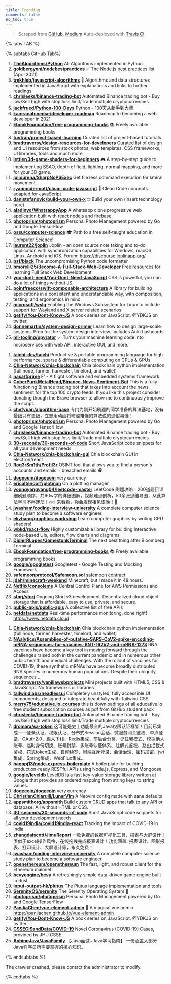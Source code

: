 ```yaml
---
title: Trending
comments: false
no_toc: true
---
```


> Scraped from [GitHub](https://github.com/trending), [Medium](https://medium.com/topic/popular)
Auto-deployed with [Travis Ci](https://travis-ci.org/)

{% tabs TAB %}
<!-- tab GitHub -->
{% subtabs GitHub Tab%}
<!-- tab Daily -->
1. [**TheAlgorithms/Python**](https://github.com/TheAlgorithms/Python)
All Algorithms implemented in Python
2. [**goldbergyoni/nodebestpractices**](https://github.com/goldbergyoni/nodebestpractices)
✅ The Node.js best practices list (April 2021)
3. [**trekhleb/javascript-algorithms**](https://github.com/trekhleb/javascript-algorithms)
📝 Algorithms and data structures implemented in JavaScript with explanations and links to further readings
4. [**chrisleekr/binance-trading-bot**](https://github.com/chrisleekr/binance-trading-bot)
Automated Binance trading bot - Buy low/Sell high with stop loss limit/Trade multiple cryptocurrencies
5. [**jackfrued/Python-100-Days**](https://github.com/jackfrued/Python-100-Days)
Python - 100天从新手到大师
6. [**kamranahmedse/developer-roadmap**](https://github.com/kamranahmedse/developer-roadmap)
Roadmap to becoming a web developer in 2021
7. [**EbookFoundation/free-programming-books**](https://github.com/EbookFoundation/free-programming-books)
📚 Freely available programming books
8. [**tuvtran/project-based-learning**](https://github.com/tuvtran/project-based-learning)
Curated list of project-based tutorials
9. [**bradtraversy/design-resources-for-developers**](https://github.com/bradtraversy/design-resources-for-developers)
Curated list of design and UI resources from stock photos, web templates, CSS frameworks, UI libraries, tools and much more
10. [**lettier/3d-game-shaders-for-beginners**](https://github.com/lettier/3d-game-shaders-for-beginners)
🎮 A step-by-step guide to implementing SSAO, depth of field, lighting, normal mapping, and more for your 3D game.
11. [**juliourena/SharpNoPSExec**](https://github.com/juliourena/SharpNoPSExec)
Get file less command execution for lateral movement.
12. [**ryanmcdermott/clean-code-javascript**](https://github.com/ryanmcdermott/clean-code-javascript)
🛁 Clean Code concepts adapted for JavaScript
13. [**danistefanovic/build-your-own-x**](https://github.com/danistefanovic/build-your-own-x)
🤓 Build your own (insert technology here)
14. [**aladinyo/WhatsappyApp**](https://github.com/aladinyo/WhatsappyApp)
A whatsapp clone progressive web application built with react nodejs and firebase
15. [**photoprism/photoprism**](https://github.com/photoprism/photoprism)
Personal Photo Management powered by Go and Google TensorFlow
16. [**ossu/computer-science**](https://github.com/ossu/computer-science)
🎓 Path to a free self-taught education in Computer Science!
17. [**laurent22/joplin**](https://github.com/laurent22/joplin)
Joplin - an open source note taking and to-do application with synchronization capabilities for Windows, macOS, Linux, Android and iOS. Forum: https://discourse.joplinapp.org/
18. [**psf/black**](https://github.com/psf/black)
The uncompromising Python code formatter
19. [**bmorelli25/Become-A-Full-Stack-Web-Developer**](https://github.com/bmorelli25/Become-A-Full-Stack-Web-Developer)
Free resources for learning Full Stack Web Development
20. [**you-dont-need/You-Dont-Need-JavaScript**](https://github.com/you-dont-need/You-Dont-Need-JavaScript)
CSS is powerful, you can do a lot of things without JS.
21. [**pointfreeco/swift-composable-architecture**](https://github.com/pointfreeco/swift-composable-architecture)
A library for building applications in a consistent and understandable way, with composition, testing, and ergonomics in mind.
22. [**microsoft/wslg**](https://github.com/microsoft/wslg)
Enabling the Windows Subsystem for Linux to include support for Wayland and X server related scenarios
23. [**getify/You-Dont-Know-JS**](https://github.com/getify/You-Dont-Know-JS)
A book series on JavaScript. @YDKJS on twitter.
24. [**donnemartin/system-design-primer**](https://github.com/donnemartin/system-design-primer)
Learn how to design large-scale systems. Prep for the system design interview. Includes Anki flashcards.
25. [**ml-tooling/opyrator**](https://github.com/ml-tooling/opyrator)
🪄 Turns your machine learning code into microservices with web API, interactive GUI, and more.
<!-- endtab -->
<!-- tab Weekly -->
1. [**taichi-dev/taichi**](https://github.com/taichi-dev/taichi)
Productive & portable programming language for high-performance, sparse & differentiable computing on CPUs & GPUs
2. [**Chia-Network/chia-blockchain**](https://github.com/Chia-Network/chia-blockchain)
Chia blockchain python implementation (full node, farmer, harvester, timelord, and wallet)
3. [**nasa/fprime**](https://github.com/nasa/fprime)
F' - A flight software and embedded systems framework
4. [**CyberPunkMetalHead/Binance-News-Sentiment-Bot**](https://github.com/CyberPunkMetalHead/Binance-News-Sentiment-Bot)
This is a fully functioning Binance trading bot that takes into account the news sentiment for the top 100 crypto feeds. If you like this project consider donating though the Brave browser to allow me to continuously improve the script.
5. [**chefyuan/algorithm-base**](https://github.com/chefyuan/algorithm-base)
专门为刚开始刷题的同学准备的算法基地，没有最细只有更细，立志用动画将晦涩难懂的算法说的通俗易懂！
6. [**photoprism/photoprism**](https://github.com/photoprism/photoprism)
Personal Photo Management powered by Go and Google TensorFlow
7. [**chrisleekr/binance-trading-bot**](https://github.com/chrisleekr/binance-trading-bot)
Automated Binance trading bot - Buy low/Sell high with stop loss limit/Trade multiple cryptocurrencies
8. [**30-seconds/30-seconds-of-code**](https://github.com/30-seconds/30-seconds-of-code)
Short JavaScript code snippets for all your development needs
9. [**Chia-Network/chia-blockchain-gui**](https://github.com/Chia-Network/chia-blockchain-gui)
Chia blockchain GUI in electron/react
10. [**Rog3rSm1th/Profil3r**](https://github.com/Rog3rSm1th/Profil3r)
OSINT tool that allows you to find a person's accounts and emails + breached emails 🕵️
11. [**dogecoin/dogecoin**](https://github.com/dogecoin/dogecoin)
very currency
12. [**ericaltendorf/plotman**](https://github.com/ericaltendorf/plotman)
Chia plotting manager
13. [**youngyangyang04/leetcode-master**](https://github.com/youngyangyang04/leetcode-master)
LeetCode 刷题攻略：200道题目详细刷题顺序，共60w字的详细图解，视频难点剖析，50余张思维导图，从此算法学习不再迷茫！🔥🔥 来看看，你会发现相见恨晚！🚀
14. [**jwasham/coding-interview-university**](https://github.com/jwasham/coding-interview-university)
A complete computer science study plan to become a software engineer.
15. [**ekzhang/graphics-workshop**](https://github.com/ekzhang/graphics-workshop)
Learn computer graphics by writing GPU shaders!
16. [**wbkd/react-flow**](https://github.com/wbkd/react-flow)
Highly customizable library for building interactive node-based UIs, editors, flow charts and diagrams
17. [**DidierRLopes/GamestonkTerminal**](https://github.com/DidierRLopes/GamestonkTerminal)
The next best thing after Bloomberg Terminal
18. [**EbookFoundation/free-programming-books**](https://github.com/EbookFoundation/free-programming-books)
📚 Freely available programming books
19. [**google/googletest**](https://github.com/google/googletest)
Googletest - Google Testing and Mocking Framework
20. [**safemoonprotocol/Safemoon.sol**](https://github.com/safemoonprotocol/Safemoon.sol)
safemoon contract
21. [**jdah/minecraft-weekend**](https://github.com/jdah/minecraft-weekend)
Minecraft, but I made it in 48 hours.
22. [**Netflix/consoleme**](https://github.com/Netflix/consoleme)
A Central Control Plane for AWS Permissions and Access
23. [**storj/storj**](https://github.com/storj/storj)
Ongoing Storj v3 development. Decentralized cloud object storage that is affordable, easy to use, private, and secure.
24. [**public-apis/public-apis**](https://github.com/public-apis/public-apis)
A collective list of free APIs
25. [**netdata/netdata**](https://github.com/netdata/netdata)
Real-time performance monitoring, done right! https://www.netdata.cloud
<!-- endtab -->
<!-- tab Monthly -->
1. [**Chia-Network/chia-blockchain**](https://github.com/Chia-Network/chia-blockchain)
Chia blockchain python implementation (full node, farmer, harvester, timelord, and wallet)
2. [**NAalytics/Assemblies-of-putative-SARS-CoV2-spike-encoding-mRNA-sequences-for-vaccines-BNT-162b2-and-mRNA-1273**](https://github.com/NAalytics/Assemblies-of-putative-SARS-CoV2-spike-encoding-mRNA-sequences-for-vaccines-BNT-162b2-and-mRNA-1273)
RNA vaccines have become a key tool in moving forward through the challenges raised both in the current pandemic and in numerous other public health and medical challenges. With the rollout of vaccines for COVID-19, these synthetic mRNAs have become broadly distributed RNA species in numerous human populations. Despite their ubiquity, sequences …
3. [**bradtraversy/vanillawebprojects**](https://github.com/bradtraversy/vanillawebprojects)
Mini projects built with HTML5, CSS & JavaScript. No frameworks or libraries
4. [**tailwindlabs/headlessui**](https://github.com/tailwindlabs/headlessui)
Completely unstyled, fully accessible UI components, designed to integrate beautifully with Tailwind CSS.
5. [**merry75/educative.io_courses**](https://github.com/merry75/educative.io_courses)
this is downloadings of all educative.io free student subscription courses as pdf from GitHub student pack
6. [**chrisleekr/binance-trading-bot**](https://github.com/chrisleekr/binance-trading-bot)
Automated Binance trading bot - Buy low/Sell high with stop loss limit/Trade multiple cryptocurrencies
7. [**dromara/sa-token**](https://github.com/dromara/sa-token)
这可能是史上功能最全的Java权限认证框架！目前已集成——登录认证、权限认证、分布式Session会话、微服务网关鉴权、单点登录、OAuth2.0、踢人下线、Redis集成、前后台分离、记住我模式、模拟他人账号、临时身份切换、账号封禁、多账号认证体系、注解式鉴权、路由拦截式鉴权、花式token生成、自动续签、同端互斥登录、会话治理、密码加密、jwt集成、Spring集成、WebFlux集成...
8. [**hagopj13/node-express-boilerplate**](https://github.com/hagopj13/node-express-boilerplate)
A boilerplate for building production-ready RESTful APIs using Node.js, Express, and Mongoose
9. [**google/leveldb**](https://github.com/google/leveldb)
LevelDB is a fast key-value storage library written at Google that provides an ordered mapping from string keys to string values.
10. [**dogecoin/dogecoin**](https://github.com/dogecoin/dogecoin)
very currency
11. [**ChristianChiarulli/LunarVim**](https://github.com/ChristianChiarulli/LunarVim)
A Neovim config made with sane defaults
12. [**appsmithorg/appsmith**](https://github.com/appsmithorg/appsmith)
Build custom CRUD apps that talk to any API or database. All without HTML or CSS.
13. [**30-seconds/30-seconds-of-code**](https://github.com/30-seconds/30-seconds-of-code)
Short JavaScript code snippets for all your development needs
14. [**covid19india/covid19india-react**](https://github.com/covid19india/covid19india-react)
Tracking the impact of COVID-19 in India
15. [**zhangdaiscott/JimuReport**](https://github.com/zhangdaiscott/JimuReport)
一款免费的数据可视化工具，报表与大屏设计！类似于excel操作风格，在线拖拽完成报表设计！功能涵盖: 报表设计、图形报表、打印设计、大屏设计等，永久免费！
16. [**jwasham/coding-interview-university**](https://github.com/jwasham/coding-interview-university)
A complete computer science study plan to become a software engineer.
17. [**openethereum/openethereum**](https://github.com/openethereum/openethereum)
The fast, light, and robust client for the Ethereum mainnet.
18. [**bevyengine/bevy**](https://github.com/bevyengine/bevy)
A refreshingly simple data-driven game engine built in Rust
19. [**input-output-hk/plutus**](https://github.com/input-output-hk/plutus)
The Plutus language implementation and tools
20. [**SerenityOS/serenity**](https://github.com/SerenityOS/serenity)
The Serenity Operating System 🐞
21. [**photoprism/photoprism**](https://github.com/photoprism/photoprism)
Personal Photo Management powered by Go and Google TensorFlow
22. [**PanJiaChen/vue-element-admin**](https://github.com/PanJiaChen/vue-element-admin)
🎉 A magical vue admin https://panjiachen.github.io/vue-element-admin
23. [**getify/You-Dont-Know-JS**](https://github.com/getify/You-Dont-Know-JS)
A book series on JavaScript. @YDKJS on twitter.
24. [**CSSEGISandData/COVID-19**](https://github.com/CSSEGISandData/COVID-19)
Novel Coronavirus (COVID-19) Cases, provided by JHU CSSE
25. [**AobingJava/JavaFamily**](https://github.com/AobingJava/JavaFamily)
【Java面试+Java学习指南】 一份涵盖大部分Java程序员所需要掌握的核心知识。
<!-- endtab -->
{% endsubtabs %}
<!-- endtab -->
<!-- tab Medium -->
The crawler crashed, please contact the administrator to modify.
<!-- endtab -->
{% endtabs %}
